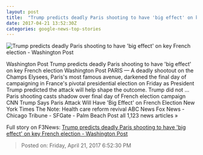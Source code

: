 ```yaml
---
layout: post
title:  "Trump predicts deadly Paris shooting to have 'big effect' on key French election - Washington Post"
date: 2017-04-21 13:52:30Z
categories: google-news-top-stories
---
```


![Trump predicts deadly Paris shooting to have 'big effect' on key French election - Washington Post](https://img.washingtonpost.com/rf/image_1484w/2010-2019/WashingtonPost/2017/04/21/Foreign/Images/France_Paris_Police_Shot_53066-f67de.jpg)

Washington Post Trump predicts deadly Paris shooting to have 'big effect' on key French election Washington Post PARIS — A deadly shootout on the Champs Elysees, Paris's most famous avenue, darkened the final day of campaigning in France's pivotal presidential election on Friday as President Trump predicted the attack will help shape the outcome. Trump did not ... Paris shooting casts shadow over final day of French election campaign CNN Trump Says Paris Attack Will Have 'Big Effect' on French Election New York Times The Note: Health care reform revival ABC News Fox News - Chicago Tribune - SFGate - Palm Beach Post all 1,123 news articles »


Full story on F3News: [Trump predicts deadly Paris shooting to have 'big effect' on key French election - Washington Post](http://www.f3nws.com/n/Ek22hC)

> Posted on: Friday, April 21, 2017 6:52:30 PM
